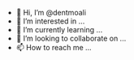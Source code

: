 - 👋 Hi, I’m @dentmoali
- 👀 I’m interested in ...
- 🌱 I’m currently learning ...
- 💞️ I’m looking to collaborate on ...
- 📫 How to reach me ...

<!---
dentmoali/dentmoali is a ✨ special ✨ repository because its `README.md` (this file) appears on your GitHub profile.
You can click the Preview link to take a look at your changes.
--->
